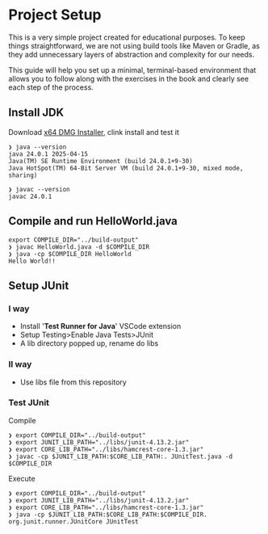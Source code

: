 # Project Setup
This is a very simple project created for educational purposes. To keep things straightforward, we are not using build tools like Maven or Gradle, as they add unnecessary layers of abstraction and complexity for our needs.

This guide will help you set up a minimal, terminal-based environment that allows you to follow along with the exercises in the book and clearly see each step of the process.

## Install JDK
Download [x64 DMG Installer](https://www.oracle.com/java/technologies/downloads/#jdk24-mac), clink install and test it

```
❯ java --version
java 24.0.1 2025-04-15
Java(TM) SE Runtime Environment (build 24.0.1+9-30)
Java HotSpot(TM) 64-Bit Server VM (build 24.0.1+9-30, mixed mode, sharing)
```

```
❯ javac --version
javac 24.0.1
```

## Compile and run HelloWorld.java
```
export COMPILE_DIR="../build-output"
❯ javac HelloWorld.java -d $COMPILE_DIR
❯ java -cp $COMPILE_DIR HelloWorld
Hello World!!
```

## Setup JUnit
### I way
- Install '**Test Runner for Java**' VSCode extension
- Setup Testing>Enable Java Tests>JUnit
- A lib directory popped up, rename do libs

### II way
- Use libs file from this repository
  
### Test JUnit
Compile
```
❯ export COMPILE_DIR="../build-output"
❯ export JUNIT_LIB_PATH="../libs/junit-4.13.2.jar"
❯ export CORE_LIB_PATH="../libs/hamcrest-core-1.3.jar"
❯ javac -cp $JUNIT_LIB_PATH:$CORE_LIB_PATH:. JUnitTest.java -d $COMPILE_DIR
```

Execute
```
❯ export COMPILE_DIR="../build-output"
❯ export JUNIT_LIB_PATH="../libs/junit-4.13.2.jar"
❯ export CORE_LIB_PATH="../libs/hamcrest-core-1.3.jar"
❯ java -cp $JUNIT_LIB_PATH:$CORE_LIB_PATH:$COMPILE_DIR. org.junit.runner.JUnitCore JUnitTest
```

